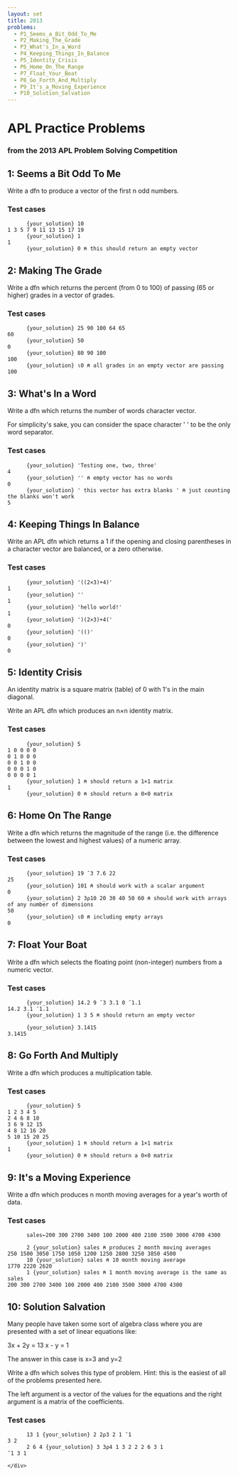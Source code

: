```yaml
---
layout: set
title: 2013
problems:
  - P1_Seems_a_Bit_Odd_To_Me
  - P2_Making_The_Grade
  - P3_What's_In_a_Word
  - P4_Keeping_Things_In_Balance
  - P5_Identity_Crisis
  - P6_Home_On_The_Range
  - P7_Float_Your_Boat
  - P8_Go_Forth_And_Multiply
  - P9_It's_a_Moving_Experience
  - P10_Solution_Salvation
---
```


<style>
#skyline span {
    font-size: 50%;
    height: 0;
    display: inline-block;
}
</style>

# APL Practice Problems
### from the 2013 APL Problem Solving Competition

<div id="P1_Seems_a_Bit_Odd_To_Me" class="problem" markdown="1">

## 1: Seems a Bit Odd To Me

Write a dfn to produce a vector of the first n odd numbers.

### Test cases

```APL
      {your_solution} 10
1 3 5 7 9 11 13 15 17 19
      {your_solution} 1
1
      {your_solution} 0 ⍝ this should return an empty vector
```

</div>

<div id="P2_Making_The_Grade" class="problem" markdown="1">

## 2: Making The Grade

Write a dfn which returns the percent (from 0 to 100) of passing (65 or higher) grades in a vector of
grades.

### Test cases

```APL
      {your_solution} 25 90 100 64 65
60
      {your_solution} 50
0
      {your_solution} 80 90 100
100
      {your_solution} ⍳0 ⍝ all grades in an empty vector are passing
100
```

</div>

<div id="P3_What's_In_a_Word" class="problem" markdown="1">

## 3: What's In a Word

Write a dfn which returns the number of words character vector.

For simplicity's sake, you can consider the space character ' ' to be the only word separator.

### Test cases

```APL
      {your_solution} 'Testing one, two, three'
4
      {your_solution} '' ⍝ empty vector has no words
0
      {your_solution} ' this vector has extra blanks ' ⍝ just counting the blanks won't work
5
```

</div>

<div id="P4_Keeping_Things_In_Balance" class="problem" markdown="1">

## 4: Keeping Things In Balance

Write an APL dfn which returns a 1 if the opening and closing parentheses in a character vector are
balanced, or a zero otherwise.

### Test cases

```APL
      {your_solution} '((2×3)+4)'
1
      {your_solution} ''
1
      {your_solution} 'hello world!'
1
      {your_solution} ')(2×3)+4('
0
      {your_solution} '(()'
0
      {your_solution} ')'
0
```

</div>

<div id="P5_Identity_Crisis" class="problem" markdown="1">

## 5: Identity Crisis

An identity matrix is a square matrix (table) of 0 with 1's in the main diagonal.

Write an APL dfn which produces an n×n identity matrix.

### Test cases

```APL
      {your_solution} 5
1 0 0 0 0
0 1 0 0 0
0 0 1 0 0
0 0 0 1 0
0 0 0 0 1
      {your_solution} 1 ⍝ should return a 1×1 matrix
1
      {your_solution} 0 ⍝ should return a 0×0 matrix
```

</div>

<div id="P6_Home_On_The_Range" class="problem" markdown="1">

## 6: Home On The Range

Write a dfn which returns the magnitude of the range (i.e. the difference between the lowest and
highest values) of a numeric array.

### Test cases

```APL
      {your_solution} 19 ¯3 7.6 22
25
      {your_solution} 101 ⍝ should work with a scalar argument
0
      {your_solution} 2 3⍴10 20 30 40 50 60 ⍝ should work with arrays of any number of dimensions
50
      {your_solution} ⍳0 ⍝ including empty arrays
0
```

</div>

<div id="P7_Float_Your_Boat" class="problem" markdown="1">

## 7: Float Your Boat

Write a dfn which selects the floating point (non-integer) numbers from a numeric vector.

### Test cases

```APL
      {your_solution} 14.2 9 ¯3 3.1 0 ¯1.1
14.2 3.1 ¯1.1
      {your_solution} 1 3 5 ⍝ should return an empty vector
      
	  {your_solution} 3.1415
3.1415
```

</div>

<div id="P8_Go_Forth_And_Multiply" class="problem" markdown="1">

## 8: Go Forth And Multiply

Write a dfn which produces a multiplication table.

### Test cases

```APL
      {your_solution} 5
1 2 3 4 5
2 4 6 8 10
3 6 9 12 15
4 8 12 16 20
5 10 15 20 25
      {your_solution} 1 ⍝ should return a 1×1 matrix
1
      {your_solution} 0 ⍝ should return a 0×0 matrix
```

</div>

<div id="P9_It's_a_Moving_Experience" class="problem" markdown="1">

## 9: It's a Moving Experience

Write a dfn which produces n month moving averages for a year's worth of data.

### Test cases

```APL
      sales←200 300 2700 3400 100 2000 400 2100 3500 3000 4700 4300
	  
      2 {your_solution} sales ⍝ produces 2 month moving averages
250 1500 3050 1750 1050 1200 1250 2800 3250 3850 4500
      10 {your_solution} sales ⍝ 10 month moving average
1770 2220 2620
      1 {your_solution} sales ⍝ 1 month moving average is the same as sales
200 300 2700 3400 100 2000 400 2100 3500 3000 4700 4300
```

</div>

<div id="P10_Solution_Salvation" class="problem" markdown="1">

## 10: Solution Salvation

Many people have taken some sort of algebra class where you are presented with a set of linear
equations like:

3x + 2y = 13
x - y = 1

The answer in this case is x=3 and y=2

Write a dfn which solves this type of problem. Hint: this is the easiest of all of the problems
presented here.

The left argument is a vector of the values for the equations and the right argument is a matrix of
the coefficients.

### Test cases

```APL
      13 1 {your_solution} 2 2⍴3 2 1 ¯1
3 2
      2 6 4 {your_solution} 3 3⍴4 1 3 2 2 2 6 3 1
¯1 3 1

</div>